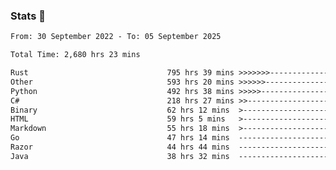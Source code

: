 ### Stats 👋
<!--START_SECTION:waka-->

```txt
From: 30 September 2022 - To: 05 September 2025

Total Time: 2,680 hrs 23 mins

Rust                               795 hrs 39 mins >>>>>>>------------------   29.68 %
Other                              593 hrs 20 mins >>>>>>-------------------   22.14 %
Python                             492 hrs 38 mins >>>>>--------------------   18.38 %
C#                                 218 hrs 27 mins >>-----------------------   08.15 %
Binary                             62 hrs 12 mins  >------------------------   02.32 %
HTML                               59 hrs 5 mins   >------------------------   02.20 %
Markdown                           55 hrs 18 mins  >------------------------   02.06 %
Go                                 47 hrs 14 mins  -------------------------   01.76 %
Razor                              44 hrs 44 mins  -------------------------   01.67 %
Java                               38 hrs 32 mins  -------------------------   01.44 %
```

<!--END_SECTION:waka-->

<!--
**buhaytza2005/buhaytza2005** is a ✨ _special_ ✨ repository because its `README.md` (this file) appears on your GitHub profile.

Here are some ideas to get you started:

- 🔭 I’m currently working on ...
- 🌱 I’m currently learning ...
- 👯 I’m looking to collaborate on ...
- 🤔 I’m looking for help with ...
- 💬 Ask me about ...
- 📫 How to reach me: ...
- 😄 Pronouns: ...
- ⚡ Fun fact: ...
-->


